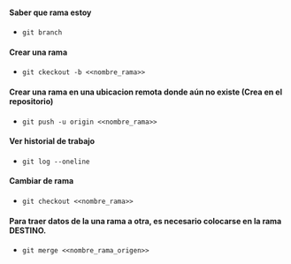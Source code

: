 #### Saber que rama estoy
  - `git branch`

#### Crear una rama
  - `git ckeckout -b <<nombre_rama>>`

#### Crear una rama en una ubicacion remota donde aún no existe (Crea en el repositorio)
  - `git push -u origin <<nombre_rama>>`

#### Ver historial de trabajo
  - `git log --oneline`

#### Cambiar de rama
  - `git checkout <<nombre_rama>>`

#### Para traer datos de la una rama a otra, es necesario colocarse en la rama DESTINO. 
  - `git merge <<nombre_rama_origen>>`


